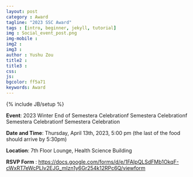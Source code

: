 ```yaml
---
layout: post
category : Award
tagline: "2023 SSC Award"
tags : [intro, beginner, jekyll, tutorial]
img : Social_event_post.png
img-mobile :
img2 :
img3 :
author : Yushu Zou
title2 :
title3 :
css:
js:
bgcolor: ff5a71
keywords: Award
---
```


{% include JB/setup %}

**Event**: 2023 Winter End of Semestera Celebrationf Semestera Celebrationf Semestera Celebrationf Semestera Celebration

**Date and Time**:  Thursday, April 13th, 2023, 5:00 pm (the last of the food should arrive by 5:30pm)

**Location**:  7th Floor Lounge, Health Science Building

**RSVP Form** :  https://docs.google.com/forms/d/e/1FAIpQLSdFMb1OkqF-cWxRT7eWcPLIv2EJG_mIzn1y6Gr254k12RPc6Q/viewform




